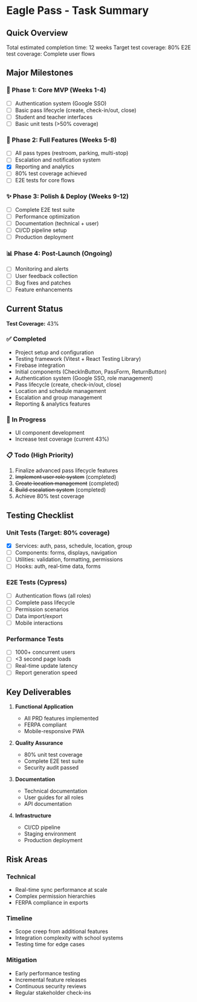 # Eagle Pass - Task Summary

## Quick Overview

Total estimated completion time: 12 weeks
Target test coverage: 80%
E2E test coverage: Complete user flows

## Major Milestones

### 🚀 Phase 1: Core MVP (Weeks 1-4)

- [ ] Authentication system (Google SSO)
- [ ] Basic pass lifecycle (create, check-in/out, close)
- [ ] Student and teacher interfaces
- [ ] Basic unit tests (>50% coverage)

### 🔧 Phase 2: Full Features (Weeks 5-8)

- [ ] All pass types (restroom, parking, multi-stop)
- [ ] Escalation and notification system
- [x] Reporting and analytics
- [ ] 80% test coverage achieved
- [ ] E2E tests for core flows

### ✨ Phase 3: Polish & Deploy (Weeks 9-12)

- [ ] Complete E2E test suite
- [ ] Performance optimization
- [ ] Documentation (technical + user)
- [ ] CI/CD pipeline setup
- [ ] Production deployment

### 📊 Phase 4: Post-Launch (Ongoing)

- [ ] Monitoring and alerts
- [ ] User feedback collection
- [ ] Bug fixes and patches
- [ ] Feature enhancements

## Current Status

**Test Coverage:** 43%

### ✅ Completed

- Project setup and configuration
- Testing framework (Vitest + React Testing Library)
- Firebase integration
- Initial components (CheckInButton, PassForm, ReturnButton)
- Authentication system (Google SSO, role management)
- Pass lifecycle (create, check-in/out, close)
- Location and schedule management
- Escalation and group management
- Reporting & analytics features

### 🔄 In Progress
- UI component development
- Increase test coverage (current 43%)


### 📋 Todo (High Priority)

1. Finalize advanced pass lifecycle features
2. ~~Implement user role system~~ (completed)
3. ~~Create location management~~ (completed)
4. ~~Build escalation system~~ (completed)
5. Achieve 80% test coverage

## Testing Checklist

### Unit Tests (Target: 80% coverage)

- [x] Services: auth, pass, schedule, location, group
- [ ] Components: forms, displays, navigation
- [ ] Utilities: validation, formatting, permissions
- [ ] Hooks: auth, real-time data, forms

### E2E Tests (Cypress)

- [ ] Authentication flows (all roles)
- [ ] Complete pass lifecycle
- [ ] Permission scenarios
- [ ] Data import/export
- [ ] Mobile interactions

### Performance Tests

- [ ] 1000+ concurrent users
- [ ] <3 second page loads
- [ ] Real-time update latency
- [ ] Report generation speed

## Key Deliverables

1. **Functional Application**
   - All PRD features implemented
   - FERPA compliant
   - Mobile-responsive PWA

2. **Quality Assurance**
   - 80% unit test coverage
   - Complete E2E test suite
   - Security audit passed

3. **Documentation**
   - Technical documentation
   - User guides for all roles
   - API documentation

4. **Infrastructure**
   - CI/CD pipeline
   - Staging environment
   - Production deployment

## Risk Areas

### Technical

- Real-time sync performance at scale
- Complex permission hierarchies
- FERPA compliance in exports

### Timeline

- Scope creep from additional features
- Integration complexity with school systems
- Testing time for edge cases

### Mitigation

- Early performance testing
- Incremental feature releases
- Continuous security reviews
- Regular stakeholder check-ins
